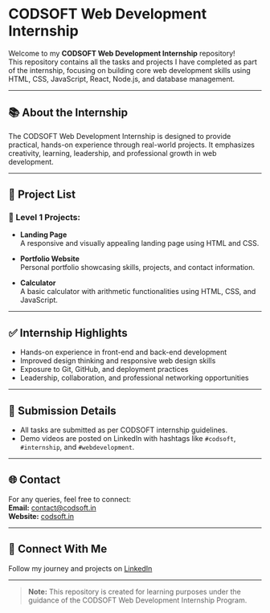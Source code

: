 # CODSOFT Web Development Internship

Welcome to my **CODSOFT Web Development Internship** repository!  
This repository contains all the tasks and projects I have completed as part of the internship, focusing on building core web development skills using HTML, CSS, JavaScript, React, Node.js, and database management.

---

## 📚 About the Internship

The CODSOFT Web Development Internship is designed to provide practical, hands-on experience through real-world projects. It emphasizes creativity, learning, leadership, and professional growth in web development.

---

## 🚀 Project List

### 📄 Level 1 Projects:
- **Landing Page**  
  A responsive and visually appealing landing page using HTML and CSS.  

- **Portfolio Website**  
  Personal portfolio showcasing skills, projects, and contact information.  

- **Calculator**  
  A basic calculator with arithmetic functionalities using HTML, CSS, and JavaScript.  

---

## ✅ Internship Highlights
- Hands-on experience in front-end and back-end development
- Improved design thinking and responsive web design skills
- Exposure to Git, GitHub, and deployment practices
- Leadership, collaboration, and professional networking opportunities

---

## 📌 Submission Details
- All tasks are submitted as per CODSOFT internship guidelines.
- Demo videos are posted on LinkedIn with hashtags like `#codsoft`, `#internship`, and `#webdevelopment`.

---

## 🌐 Contact
For any queries, feel free to connect:  
**Email:** contact@codsoft.in  
**Website:** [codsoft.in](https://www.codsoft.in/)

---

## 💼 Connect With Me
Follow my journey and projects on [LinkedIn](www.linkedin.com/in/yedukondalucheeraboina)

---

> **Note:** This repository is created for learning purposes under the guidance of the CODSOFT Web Development Internship Program.
